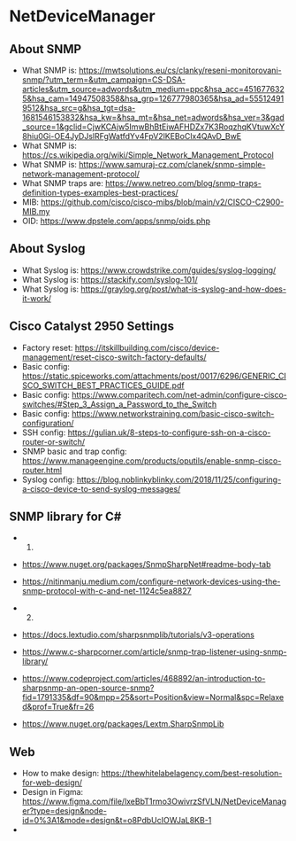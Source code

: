 # NetDeviceManager

## About SNMP
- What SNMP is: https://mwtsolutions.eu/cs/clanky/reseni-monitorovani-snmp/?utm_term=&utm_campaign=CS-DSA-articles&utm_source=adwords&utm_medium=ppc&hsa_acc=4516776325&hsa_cam=14947508358&hsa_grp=126777980365&hsa_ad=555124919512&hsa_src=g&hsa_tgt=dsa-1681546153832&hsa_kw=&hsa_mt=&hsa_net=adwords&hsa_ver=3&gad_source=1&gclid=CjwKCAjw5ImwBhBtEiwAFHDZx7K3RoqzhqKVtuwXcY8hiu0Gi-OE4JyDJslRFgWatfdYv4FpV2lKEBoClx4QAvD_BwE
- What SNMP is: https://cs.wikipedia.org/wiki/Simple_Network_Management_Protocol
- What SNMP is: https://www.samuraj-cz.com/clanek/snmp-simple-network-management-protocol/
- What SNMP traps are: https://www.netreo.com/blog/snmp-traps-definition-types-examples-best-practices/
- MIB: https://github.com/cisco/cisco-mibs/blob/main/v2/CISCO-C2900-MIB.my
- OID: https://www.dpstele.com/apps/snmp/oids.php

## About Syslog
- What Syslog is: https://www.crowdstrike.com/guides/syslog-logging/
- What Syslog is: https://stackify.com/syslog-101/
- What Syslog is: https://graylog.org/post/what-is-syslog-and-how-does-it-work/

## Cisco Catalyst 2950 Settings
- Factory reset: https://itskillbuilding.com/cisco/device-management/reset-cisco-switch-factory-defaults/
- Basic config: https://static.spiceworks.com/attachments/post/0017/6296/GENERIC_CISCO_SWITCH_BEST_PRACTICES_GUIDE.pdf
- Basic config: https://www.comparitech.com/net-admin/configure-cisco-switches/#Step_3_Assign_a_Password_to_the_Switch
- Basic config: https://www.networkstraining.com/basic-cisco-switch-configuration/
- SSH config: https://gulian.uk/8-steps-to-configure-ssh-on-a-cisco-router-or-switch/
- SNMP basic and trap config: https://www.manageengine.com/products/oputils/enable-snmp-cisco-router.html
- Syslog config: https://blog.noblinkyblinky.com/2018/11/25/configuring-a-cisco-device-to-send-syslog-messages/

## SNMP library for C#
- 1)
-   https://www.nuget.org/packages/SnmpSharpNet#readme-body-tab
-   https://nitinmanju.medium.com/configure-network-devices-using-the-snmp-protocol-with-c-and-net-1124c5ea8827
- 2)
-   https://docs.lextudio.com/sharpsnmplib/tutorials/v3-operations

- https://www.c-sharpcorner.com/article/snmp-trap-listener-using-snmp-library/
- https://www.codeproject.com/articles/468892/an-introduction-to-sharpsnmp-an-open-source-snmp?fid=1791335&df=90&mpp=25&sort=Position&view=Normal&spc=Relaxed&prof=True&fr=26
- https://www.nuget.org/packages/Lextm.SharpSnmpLib

## Web
- How to make design: https://thewhitelabelagency.com/best-resolution-for-web-design/
- Design in Figma: https://www.figma.com/file/lxeBbT1rmo3OwivrzSfVLN/NetDeviceManager?type=design&node-id=0%3A1&mode=design&t=o8PdbUcIOWJaL8KB-1
- 
